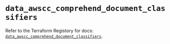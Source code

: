 # `data_awscc_comprehend_document_classifiers`

Refer to the Terraform Registory for docs: [`data_awscc_comprehend_document_classifiers`](https://registry.terraform.io/providers/hashicorp/awscc/0.70.0/docs/data-sources/comprehend_document_classifiers).
